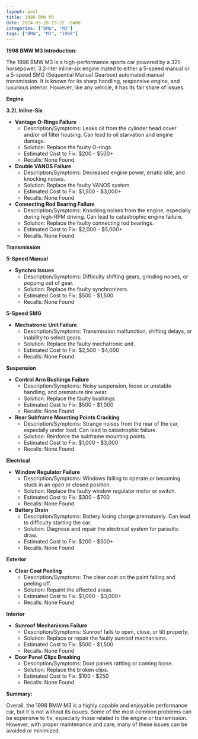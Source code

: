 ```yaml
---
layout: post
title: 1998 BMW M3
date: 2024-03-28 19:22 -0400
categories: ["BMW", "M3"]
tags: ["BMW", "M3", "1998"]
---
```

**1998 BMW M3 Introduction:**

The 1998 BMW M3 is a high-performance sports car powered by a 321-horsepower, 3.2-liter inline-six engine mated to either a 5-speed manual or a 5-speed SMG (Sequential Manual Gearbox) automated manual transmission. It is known for its sharp handling, responsive engine, and luxurious interior. However, like any vehicle, it has its fair share of issues.

**Engine**

**3.2L Inline-Six**

* **Vantage O-Rings Failure**
    * Description/Symptoms: Leaks oil from the cylinder head cover and/or oil filter housing. Can lead to oil starvation and engine damage.
    * Solution: Replace the faulty O-rings.
    * Estimated Cost to Fix: $200 - $500+
    * Recalls: None Found
* **Double VANOS Failure**
    * Description/Symptoms: Decreased engine power, erratic idle, and knocking noises.
    * Solution: Replace the faulty VANOS system.
    * Estimated Cost to Fix: $1,500 - $3,000+
    * Recalls: None Found
* **Connecting Rod Bearing Failure**
    * Description/Symptoms: Knocking noises from the engine, especially during high-RPM driving. Can lead to catastrophic engine failure.
    * Solution: Replace the faulty connecting rod bearings.
    * Estimated Cost to Fix: $2,000 - $5,000+
    * Recalls: None Found

**Transmission**

**5-Speed Manual**

* **Synchro Issues**
    * Description/Symptoms: Difficulty shifting gears, grinding noises, or popping out of gear.
    * Solution: Replace the faulty synchronizers.
    * Estimated Cost to Fix: $500 - $1,500
    * Recalls: None Found

**5-Speed SMG**

* **Mechatronic Unit Failure**
    * Description/Symptoms: Transmission malfunction, shifting delays, or inability to select gears.
    * Solution: Replace the faulty mechatronic unit.
    * Estimated Cost to Fix: $2,500 - $4,000
    * Recalls: None Found

**Suspension**

* **Control Arm Bushings Failure**
    * Description/Symptoms: Noisy suspension, loose or unstable handling, and premature tire wear.
    * Solution: Replace the faulty bushings.
    * Estimated Cost to Fix: $500 - $1,000
    * Recalls: None Found
* **Rear Subframe Mounting Points Cracking**
    * Description/Symptoms: Strange noises from the rear of the car, especially under load. Can lead to catastrophic failure.
    * Solution: Reinforce the subframe mounting points.
    * Estimated Cost to Fix: $1,000 - $3,000
    * Recalls: None Found

**Electrical**

* **Window Regulator Failure**
    * Description/Symptoms: Windows failing to operate or becoming stuck in an open or closed position.
    * Solution: Replace the faulty window regulator motor or switch.
    * Estimated Cost to Fix: $300 - $700
    * Recalls: None Found
* **Battery Drain**
    * Description/Symptoms: Battery losing charge prematurely. Can lead to difficulty starting the car.
    * Solution: Diagnose and repair the electrical system for parasitic draw.
    * Estimated Cost to Fix: $200 - $500+
    * Recalls: None Found

**Exterior**

* **Clear Coat Peeling**
    * Description/Symptoms: The clear coat on the paint failing and peeling off.
    * Solution: Repaint the affected areas.
    * Estimated Cost to Fix: $1,000 - $3,000+
    * Recalls: None Found

**Interior**

* **Sunroof Mechanisms Failure**
    * Description/Symptoms: Sunroof fails to open, close, or tilt properly.
    * Solution: Replace or repair the faulty sunroof mechanisms.
    * Estimated Cost to Fix: $500 - $1,500
    * Recalls: None Found
* **Door Panel Clips Breaking**
    * Description/Symptoms: Door panels rattling or coming loose.
    * Solution: Replace the broken clips.
    * Estimated Cost to Fix: $100 - $250
    * Recalls: None Found

**Summary:**

Overall, the 1998 BMW M3 is a highly capable and enjoyable performance car, but it is not without its issues. Some of the most common problems can be expensive to fix, especially those related to the engine or transmission. However, with proper maintenance and care, many of these issues can be avoided or minimized.
